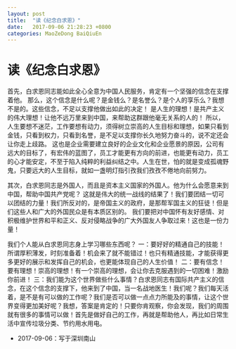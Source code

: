 ```yaml
---
layout: post
title:  "读《纪念白求恩》"
date:   2017-09-06 21:28:23 +0800
categories: MaoZeDong BaiQiuEn
---
```


#  读《纪念白求恩》

首先，白求恩同志能如此全心全意为中国人民服务，肯定有一个坚强的信念在支撑着他。
那么，这个信念是什么呢？是金钱么？是名誉么？是个人的享乐么？我想不是的。这些信念，不足以支撑他做出如此的决定！
是人生的理想！是共产主义的伟大理想！让他不远万里来到中国，来帮助这群跟他毫无关系的人的！
所以，人生要想不迷茫，工作要想有动力，须得树立崇高的人生目标和理想，如果只看到金钱，只看到权力，只看到名誉，是不足以支撑你长久地努力奋斗的，说不定还会让你走上歧路。
这也是企业需要建立良好的企业文化和企业愿景的原因，公司有远大的目标了，有宏伟的蓝图了，员工才能更有方向的前进，也能更有动力，员工的心才能安定，不至于陷入纯粹的利益纠结之中。人生在世，怕的就是变成孤魂野鬼，只要远大的人生目标，就如一盏明灯指引孜我们孜孜不倦地向前努力。

其次，白求恩同志是外国人，而且是资本主义国家的外国人。他为什么会愿意来到中国，帮助中国共产党呢？
这就是伟大的统一战线的结果了！我们要团结一切可以团结的力量！我们所反对的，是帝国主义的政府，是那帮军国主义的狂徒！但是们这些人和广大的外国民众是有本质区别的。
我们要把对中国怀有友好感情、对积极维护世界和平和正义、反对侵略战争的广大外国友人争取过来！这也是一份力量！

我们个人能从白求恩同志身上学习哪些东西呢？
一：要好好的精通自己的技能！所谓厚积薄发，时刻准备着！机会来了就不能错过！也只有精通技能，才能获得更多更好的展示和发挥自己的机会，也更能体现自己的人生价值！
二：要有信念！要有理想！崇高的理想！有一个崇高的理想，会让你去克服遇到的一切困难！激励你前进！
三：我们能为这个世界做些什么事情？白求恩同志有国际共产主义的信念，在这个信念的支撑下，他来到了中国，当一名战地医生！我们呢？我们每天活着，是不是有可以做的工作呢？我们是否可以做一点点力所能及的事情，让这个世界变得更加美好呢？我想，答案是肯定的！只要你肯观察，你会发现，我们的周围就有很多的事情可以做！首先是做好自己的工作，再就是帮助他人，再比如日常生活中宣传垃圾分类、节约用水用电。

* 2017-09-06：写于深圳南山


